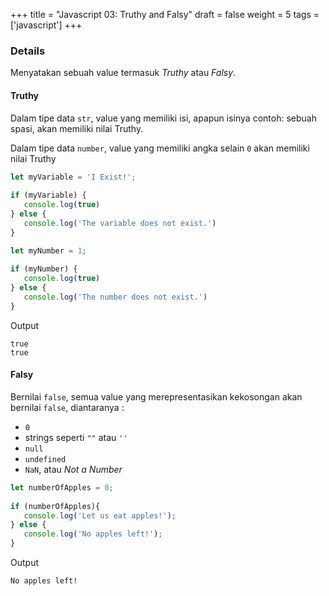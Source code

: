 +++
title = "Javascript 03: Truthy and Falsy"
draft = false
weight = 5
tags = ['javascript']
+++


### Details

Menyatakan sebuah value termasuk *Truthy* atau *Falsy*.

#### Truthy

Dalam tipe data `str`, value yang memiliki isi, apapun isinya contoh: sebuah spasi, akan memiliki nilai Truthy.

Dalam tipe data `number`, value yang memiliki angka selain `0` akan memiliki nilai Truthy

```js
let myVariable = 'I Exist!';
 
if (myVariable) {
   console.log(true)
} else {
   console.log('The variable does not exist.')
}

let myNumber = 1;
 
if (myNumber) {
   console.log(true)
} else {
   console.log('The number does not exist.')
}
```
Output
```plain
true
true
```

#### Falsy

Bernilai `false`, semua value yang merepresentasikan kekosongan akan bernilai `false`, diantaranya :

- `0`
- strings seperti `""` atau `''`
- `null`
- `undefined`
- `NaN`, atau *Not a Number*

```js
let numberOfApples = 0;
 
if (numberOfApples){
   console.log('Let us eat apples!');
} else {
   console.log('No apples left!');
}
```
Output

```plain
No apples left!
```
